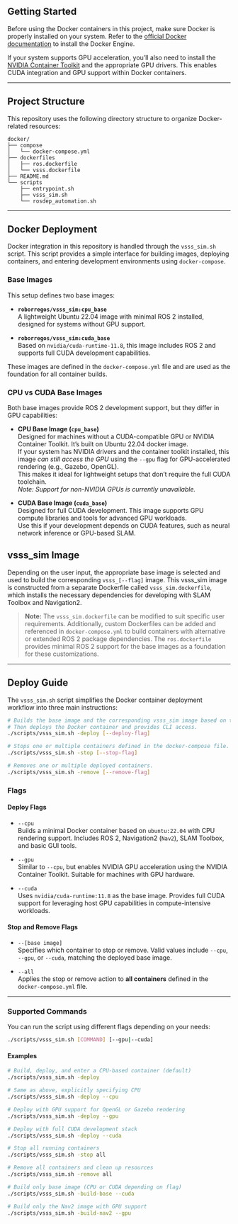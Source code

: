 ## Getting Started

Before using the Docker containers in this project, make sure Docker is properly installed on your system. Refer to the [official Docker documentation](https://docs.docker.com/engine/install/) to install the Docker Engine.

If your system supports GPU acceleration, you’ll also need to install the [NVIDIA Container Toolkit](https://docs.nvidia.com/datacenter/cloud-native/container-toolkit/install-guide.html) and the appropriate GPU drivers. This enables CUDA integration and GPU support within Docker containers.

---

## Project Structure

This repository uses the following directory structure to organize Docker-related resources:
```
docker/
├── compose
│   └── docker-compose.yml
├── dockerfiles
│   ├── ros.dockerfile
│   └── vsss.dockerfile
├── README.md
└── scripts
    ├── entrypoint.sh
    ├── vsss_sim.sh
    └── rosdep_automation.sh

```

---

## Docker Deployment

Docker integration in this repository is handled through the `vsss_sim.sh` script. This script provides a simple interface for building images, deploying containers, and entering development environments using `docker-compose`.

### Base Images

This setup defines two base images:

- **`roborregos/vsss_sim:cpu_base`**  
  A lightweight Ubuntu 22.04 image with minimal ROS 2 installed, designed for systems without GPU support.

- **`roborregos/vsss_sim:cuda_base`**  
  Based on `nvidia/cuda-runtime-11.8`, this image includes ROS 2 and supports full CUDA development capabilities.

These images are defined in the `docker-compose.yml` file and are used as the foundation for all container builds.

### CPU vs CUDA Base Images

Both base images provide ROS 2 development support, but they differ in GPU capabilities:

- **CPU Base Image (`cpu_base`)**  
  Designed for machines without a CUDA-compatible GPU or NVIDIA Container Toolkit. It’s built on Ubuntu 22.04 docker image.  
  If your system has NVIDIA drivers and the container toolkit installed, this image *can still access the GPU* using the `--gpu` flag for GPU-accelerated rendering (e.g., Gazebo, OpenGL).  
  This makes it ideal for lightweight setups that don’t require the full CUDA toolchain.  
  *Note: Support for non-NVIDIA GPUs is currently unavailable.*

- **CUDA Base Image (`cuda_base`)**  
  Designed for full CUDA development. This image supports GPU compute libraries and tools for advanced GPU workloads.  
  Use this if your development depends on CUDA features, such as neural network inference or GPU-based SLAM.

## vsss_sim Image

Depending on the user input, the appropriate base image is selected and used to build the corresponding `vsss_[--flag]` image. This vsss_sim image is constructed from a separate Dockerfile called `vsss_sim.dockerfile`, which installs the necessary dependencies for developing with SLAM Toolbox and Navigation2.

> **Note:** The `vsss_sim.dockerfile` can be modified to suit specific user requirements. Additionally, custom Dockerfiles can be added and referenced in `docker-compose.yml` to build containers with alternative or extended ROS 2 package dependencies. The `ros.dockerfile` provides minimal ROS 2 support for the base images as a foundation for these customizations.

---

## Deploy Guide

The `vsss_sim.sh` script simplifies the Docker container deployment workflow into three main instructions:

```bash
# Builds the base image and the corresponding vsss_sim image based on the selected flag.
# Then deploys the Docker container and provides CLI access.
./scripts/vsss_sim.sh -deploy [--deploy-flag]

# Stops one or multiple containers defined in the docker-compose file.
./scripts/vsss_sim.sh -stop [--stop-flag]

# Removes one or multiple deployed containers.
./scripts/vsss_sim.sh -remove [--remove-flag]
```

### Flags

#### Deploy Flags

- `--cpu`  
  Builds a minimal Docker container based on `ubuntu:22.04` with CPU rendering support. Includes ROS 2, Navigation2 (`Nav2`), SLAM Toolbox, and basic GUI tools.

- `--gpu`  
  Similar to `--cpu`, but enables NVIDIA GPU acceleration using the NVIDIA Container Toolkit. Suitable for machines with GPU hardware.

- `--cuda`  
  Uses `nvidia/cuda-runtime:11.8` as the base image. Provides full CUDA support for leveraging host GPU capabilities in compute-intensive workloads.


#### Stop and Remove Flags

- `--[base image]`  
  Specifies which container to stop or remove. Valid values include `--cpu`, `--gpu`, or `--cuda`, matching the deployed base image.

- `--all`  
  Applies the stop or remove action to **all containers** defined in the `docker-compose.yml` file.

---

### Supported Commands

You can run the script using different flags depending on your needs:

```bash
./scripts/vsss_sim.sh [COMMAND] [--gpu|--cuda]
```
#### Examples
```bash
# Build, deploy, and enter a CPU-based container (default)
./scripts/vsss_sim.sh -deploy

# Same as above, explicitly specifying CPU
./scripts/vsss_sim.sh -deploy --cpu

# Deploy with GPU support for OpenGL or Gazebo rendering
./scripts/vsss_sim.sh -deploy --gpu

# Deploy with full CUDA development stack
./scripts/vsss_sim.sh -deploy --cuda

# Stop all running containers
./scripts/vsss_sim.sh -stop all

# Remove all containers and clean up resources
./scripts/vsss_sim.sh -remove all

# Build only base image (CPU or CUDA depending on flag)
./scripts/vsss_sim.sh -build-base --cuda

# Build only the Nav2 image with GPU support
./scripts/vsss_sim.sh -build-nav2 --gpu

```
